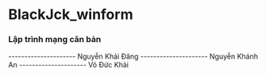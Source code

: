 # BlackJck_winform
### Lập trình mạng căn bản
---------------------        Nguyễn Khải Đăng
---------------------        Nguyễn Khánh An
---------------------        Võ Đức Khải
